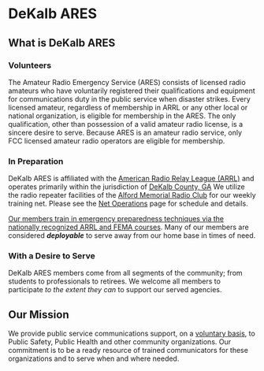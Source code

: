 # DeKalb ARES
## What is DeKalb ARES
### Volunteers
The Amateur Radio Emergency Service (ARES) consists of licensed radio amateurs who have voluntarily registered their qualifications and equipment for communications duty in the public service when disaster strikes. Every licensed amateur, regardless of membership in ARRL or any other local or national organization, is eligible for membership in the ARES. The only qualification, other than possession of a valid amateur radio license, is a sincere desire to serve. Because ARES is an amateur radio service, only FCC licensed amateur radio operators are eligible for membership.

### In Preparation
DeKalb ARES is affiliated with the [American Radio Relay League (ARRL)](https://www.arrl.org) and operates primarily within the jurisdiction of [DeKalb County, GA](https://www.dekalbcountyga.gov/) We utilize the radio repeater facilities of the [Alford Memorial Radio Club](https://www.totr-radio.com) for our weekly training net.  Please see the [Net Operations](net) page for schedule and details.

[Our members train in emergency preparedness techniques via the nationally recognized ARRL and FEMA courses](training). Many of our members are considered **_deployable_** to serve away from our home base in times of need.
### With a Desire to Serve
DeKalb ARES members come from all segments of the community; from students to professionals to retirees. We welcome all members to participate *to the extent they can* to support our served agencies.

## Our Mission
We provide public service communications support, on a <ins>voluntary basis</ins>, to Public Safety, Public Health and other community organizations. Our commitment is to be a ready resource of trained communicators for these organizations and to serve when and where needed.

